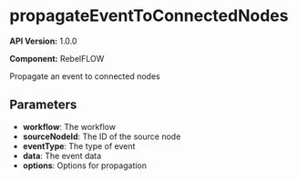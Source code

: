 # propagateEventToConnectedNodes

**API Version:** 1.0.0

**Component:** RebelFLOW

Propagate an event to connected nodes

## Parameters

- **workflow**: The workflow
- **sourceNodeId**: The ID of the source node
- **eventType**: The type of event
- **data**: The event data
- **options**: Options for propagation

